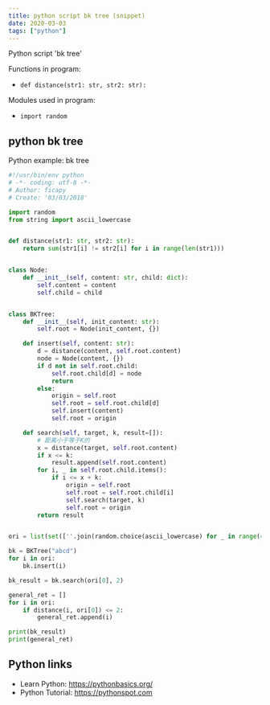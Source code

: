 ```yaml
---
title: python script bk tree (snippet)
date: 2020-03-03
tags: ["python"]
---
```

Python script 'bk tree'

Functions in program: 
* `def distance(str1: str, str2: str):`

Modules used in program: 
* `import random`

## python bk tree

Python example: bk tree

```python
#!/usr/bin/env python
# -*- coding: utf-8 -*-
# Author: ficapy
# Create: '03/03/2018'

import random
from string import ascii_lowercase


def distance(str1: str, str2: str):
    return sum(str1[i] != str2[i] for i in range(len(str1)))


class Node:
    def __init__(self, content: str, child: dict):
        self.content = content
        self.child = child


class BKTree:
    def __init__(self, init_content: str):
        self.root = Node(init_content, {})

    def insert(self, content: str):
        d = distance(content, self.root.content)
        node = Node(content, {})
        if d not in self.root.child:
            self.root.child[d] = node
            return
        else:
            origin = self.root
            self.root = self.root.child[d]
            self.insert(content)
            self.root = origin

    def search(self, target, k, result=[]):
        # 距离小于等于K的
        x = distance(target, self.root.content)
        if x <= k:
            result.append(self.root.content)
        for i, _ in self.root.child.items():
            if i <= x + k:
                origin = self.root
                self.root = self.root.child[i]
                self.search(target, k)
                self.root = origin
        return result


ori = list(set([''.join(random.choice(ascii_lowercase) for _ in range(4)) for _ in range(100)]))

bk = BKTree("abcd")
for i in ori:
    bk.insert(i)

bk_result = bk.search(ori[0], 2)

general_ret = []
for i in ori:
    if distance(i, ori[0]) <= 2:
        general_ret.append(i)

print(bk_result)
print(general_ret)


```

## Python links

- Learn Python: https://pythonbasics.org/
- Python Tutorial: https://pythonspot.com

